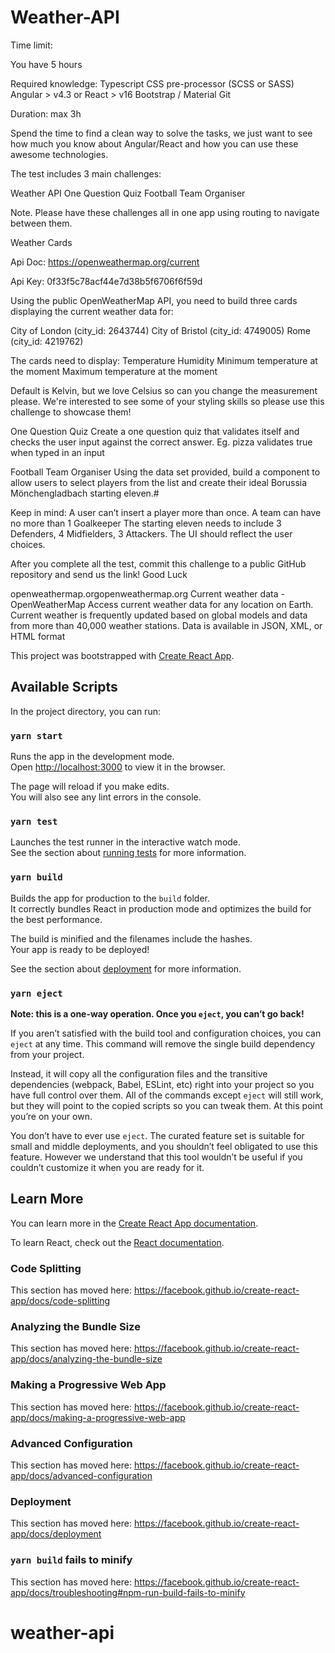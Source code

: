 # Weather-API
Time limit:

You have 5 hours

Required knowledge: Typescript CSS pre-processor (SCSS or SASS) Angular > v4.3 or React > v16 Bootstrap / Material Git

Duration: max 3h

Spend the time to find a clean way to solve the tasks, we just want to see how much you know about Angular/React and how you can use these awesome technologies.

The test includes 3 main challenges:

Weather API One Question Quiz Football Team Organiser

Note. Please have these challenges all in one app using routing to navigate between them.

Weather Cards

Api Doc: https://openweathermap.org/current

Api Key: 0f33f5c78acf44e7d38b5f6706f6f59d

Using the public OpenWeatherMap API, you need to build three cards displaying the current weather data for:

City of London (city_id: 2643744) City of Bristol (city_id: 4749005) Rome (city_id: 4219762)

The cards need to display: Temperature Humidity Minimum temperature at the moment Maximum temperature at the moment

Default is Kelvin, but we love Celsius so can you change the measurement please. We're interested to see some of your styling skills so please use this challenge to showcase them!

One Question Quiz Create a one question quiz that validates itself and checks the user input against the correct answer. Eg. pizza validates true when typed in an input

Football Team Organiser Using the data set provided, build a component to allow users to select players from the list and create their ideal Borussia Mönchengladbach starting eleven.#

Keep in mind: A user can’t insert a player more than once. A team can have no more than 1 Goalkeeper The starting eleven needs to include 3 Defenders, 4 Midfielders, 3 Attackers. The UI should reflect the user choices.

After you complete all the test, commit this challenge to a public GitHub repository and send us the link! Good Luck

openweathermap.orgopenweathermap.org Current weather data - OpenWeatherMap Access current weather data for any location on Earth. Current weather is frequently updated based on global models and data from more than 40,000 weather stations. Data is available in JSON, XML, or HTML format


This project was bootstrapped with [Create React App](https://github.com/facebook/create-react-app).

## Available Scripts

In the project directory, you can run:

### `yarn start`

Runs the app in the development mode.<br />
Open [http://localhost:3000](http://localhost:3000) to view it in the browser.

The page will reload if you make edits.<br />
You will also see any lint errors in the console.

### `yarn test`

Launches the test runner in the interactive watch mode.<br />
See the section about [running tests](https://facebook.github.io/create-react-app/docs/running-tests) for more information.

### `yarn build`

Builds the app for production to the `build` folder.<br />
It correctly bundles React in production mode and optimizes the build for the best performance.

The build is minified and the filenames include the hashes.<br />
Your app is ready to be deployed!

See the section about [deployment](https://facebook.github.io/create-react-app/docs/deployment) for more information.

### `yarn eject`

**Note: this is a one-way operation. Once you `eject`, you can’t go back!**

If you aren’t satisfied with the build tool and configuration choices, you can `eject` at any time. This command will remove the single build dependency from your project.

Instead, it will copy all the configuration files and the transitive dependencies (webpack, Babel, ESLint, etc) right into your project so you have full control over them. All of the commands except `eject` will still work, but they will point to the copied scripts so you can tweak them. At this point you’re on your own.

You don’t have to ever use `eject`. The curated feature set is suitable for small and middle deployments, and you shouldn’t feel obligated to use this feature. However we understand that this tool wouldn’t be useful if you couldn’t customize it when you are ready for it.

## Learn More

You can learn more in the [Create React App documentation](https://facebook.github.io/create-react-app/docs/getting-started).

To learn React, check out the [React documentation](https://reactjs.org/).

### Code Splitting

This section has moved here: https://facebook.github.io/create-react-app/docs/code-splitting

### Analyzing the Bundle Size

This section has moved here: https://facebook.github.io/create-react-app/docs/analyzing-the-bundle-size

### Making a Progressive Web App

This section has moved here: https://facebook.github.io/create-react-app/docs/making-a-progressive-web-app

### Advanced Configuration

This section has moved here: https://facebook.github.io/create-react-app/docs/advanced-configuration

### Deployment

This section has moved here: https://facebook.github.io/create-react-app/docs/deployment

### `yarn build` fails to minify

This section has moved here: https://facebook.github.io/create-react-app/docs/troubleshooting#npm-run-build-fails-to-minify
# weather-api
